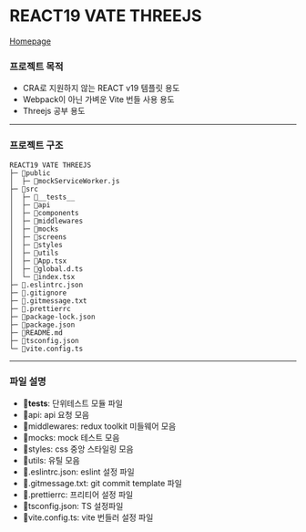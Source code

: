# REACT19 VATE THREEJS

[Homepage](http://macho-files.o-r.kr)

### 프로젝트 목적

- CRA로 지원하지 않는 REACT v19 템플릿 용도
- Webpack이 아닌 가벼운 Vite 번들 사용 용도
- Threejs 공부 용도

---

### 프로젝트 구조

```
REACT19 VATE THREEJS
├─ 📁public
│  ├─ 📄mockServiceWorker.js
├─ 📁src
│  ├─ 📁__tests__
│  ├─ 📁api
│  ├─ 📁components
│  ├─ 📁middlewares
│  ├─ 📁mocks
│  ├─ 📁screens
│  ├─ 📁styles
│  ├─ 📁utils
│  ├─ 📄App.tsx
│  ├─ 📄global.d.ts
│  └─ 📄index.tsx
├─ 📄.eslintrc.json
├─ 📄.gitignore
├─ 📄.gitmessage.txt
├─ 📄.prettierrc
├─ 📄package-lock.json
├─ 📄package.json
├─ 📄README.md
├─ 📄tsconfig.json
└─ 📄vite.config.ts
```

---

### 파일 설명

- 📁__tests__: 단위테스트 모듈 파일
- 📁api: api 요청 모음
- 📁middlewares: redux toolkit 미들웨어 모음
- 📁mocks: mock 테스트 모음
- 📁styles: css 중앙 스타일링 모음
- 📁utils: 유틸 모음
- 📄.eslintrc.json: eslint 설정 파일
- 📄.gitmessage.txt: git commit template 파일
- 📄.prettierrc: 프리티어 설정 파일
- 📄tsconfig.json: TS 설정파일
- 📄vite.config.ts: vite 번들러 설정 파일
